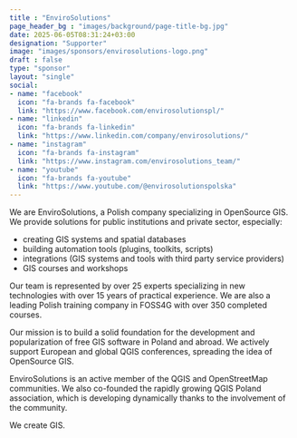 ```yaml
---
title : "EnviroSolutions"
page_header_bg : "images/background/page-title-bg.jpg"
date: 2025-06-05T08:31:24+03:00
designation: "Supporter"
image: "images/sponsors/envirosolutions-logo.png"
draft : false
type: "sponsor"
layout: "single"
social:
- name: "facebook"
  icon: "fa-brands fa-facebook"
  link: "https://www.facebook.com/envirosolutionspl/"
- name: "linkedin"
  icon: "fa-brands fa-linkedin"
  link: "https://www.linkedin.com/company/envirosolutions/"
- name: "instagram"
  icon: "fa-brands fa-instagram"
  link: "https://www.instagram.com/envirosolutions_team/"
- name: "youtube"
  icon: "fa-brands fa-youtube"
  link: "https://www.youtube.com/@envirosolutionspolska"
---
```


We are EnviroSolutions, a Polish company specializing in OpenSource GIS. We
provide solutions for public institutions and private sector, especially:
- creating GIS systems and spatial databases
- building automation tools (plugins, toolkits, scripts)
- integrations (GIS systems and tools with third party service providers)
- GIS courses and workshops

Our team is represented by over 25 experts specializing in new technologies
with over 15 years of practical experience. We are also a leading Polish
training company in FOSS4G with over 350 completed courses.

Our mission is to build a solid foundation for the development and
popularization of free GIS software in Poland and abroad. We actively
support European and global QGIS conferences, spreading the idea of
OpenSource GIS.

EnviroSolutions is an active member of the QGIS and OpenStreetMap communities.
We also co-founded the rapidly growing QGIS Poland association, which is
developing dynamically thanks to the involvement of the community.

We create GIS.

